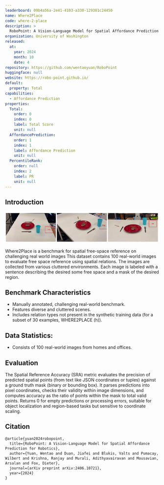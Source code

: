 ```yaml
---
leaderboard: 09b4a56a-2e41-4103-a330-129381c24450
name: Where2Place
code: where-2-place
description: >
  RoboPoint: A Vision-Language Model for Spatial Affordance Prediction for Robotics
organization: University of Washington
released:
  at:
    year: 2024
    month: 10
    date: 4
repository: https://github.com/wentaoyuan/RoboPoint
huggingface: null
website: https://robo-point.github.io/
default:
  property: Total
capabilities:
  - Affordance Prediction
properties:
  Total:
    order: 0
    index: 0
    label: Total Score
    unit: null
  AffordancePrediction:
    order: 1
    index: 1
    label: Affordance Prediction
    unit: null
  PercentileRank:
    order: null
    index: 2
    label: PR
    unit: null
---
```


## Introduction

![alt text](assets/1-1.png)

Where2Place is a benchmark for spatial free-space reference on challenging real world images This dataset contains 100 real-world images to evaluate free space reference using spatial relations. The images are collected from various cluttered environments. Each image is labeled with a sentence describing the desired some free space and a mask of the desired region.

## Benchmark Characteristics

- Manually annotated, challenging real-world benchmark.
- Features diverse and cluttered scenes.
- Includes relation types not present in the synthetic training data (for a subset of 30 examples, WHERE2PLACE (h)).

## Data Statistics:

- Consists of 100 real-world images from homes and offices.

## Evaluation

The Spatial Reference Accuracy (SRA) metric evaluates the precision of predicted spatial points (from text like JSON coordinates or tuples) against a ground truth mask (binary or bounding box). It parses predictions into pixel coordinates, checks their validity within image dimensions, and computes accuracy as the ratio of points within the mask to total valid points. Returns 0 for empty predictions or processing errors, suitable for object localization and region-based tasks but sensitive to coordinate scaling.

## Citation

```
@article{yuan2024robopoint,
  title={RoboPoint: A Vision-Language Model for Spatial Affordance Prediction for Robotics},
  author={Yuan, Wentao and Duan, Jiafei and Blukis, Valts and Pumacay, Wilbert and Krishna, Ranjay and Murali, Adithyavairavan and Mousavian, Arsalan and Fox, Dieter},
  journal={arXiv preprint arXiv:2406.10721},
  year={2024}
}

```
